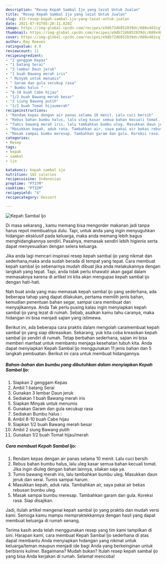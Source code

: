 ```yaml
---
description: "Resep Kepah Sambal Ijo yang lezat Untuk Jualan"
title: "Resep Kepah Sambal Ijo yang lezat Untuk Jualan"
slug: 415-resep-kepah-sambal-ijo-yang-lezat-untuk-jualan
date: 2021-07-01T05:28:11.820Z
image: https://img-global.cpcdn.com/recipes/e9db72d6852839dc/680x482cq70/kepah-sambal-ijo-foto-resep-utama.jpg
thumbnail: https://img-global.cpcdn.com/recipes/e9db72d6852839dc/680x482cq70/kepah-sambal-ijo-foto-resep-utama.jpg
cover: https://img-global.cpcdn.com/recipes/e9db72d6852839dc/680x482cq70/kepah-sambal-ijo-foto-resep-utama.jpg
author: Ray Reeves
ratingvalue: 4.9
reviewcount: 11
recipeingredient:
- "2 genggam Kepas"
- "1 batang Serai"
- "3 lembar Daun jeruk"
- "1 buah Bawang merah iris"
- " Minyak untuk menumis"
- " Garam dan gula secukup rasa"
- " Bumbu halus "
- "8-10 buah Cabe hijau"
- "1/2 buah Bawang merah besar"
- "2 siung Bawang putih"
- "1/2 buah Tomat hijaumerah"
recipeinstructions:
- "Rendam kepas dengan air panas selama 10 menit. Lalu cuci bersih"
- "Rebus bahan bumbu halus, lalu uleg kasar semua bahan kecuali tomat. Jika ingin diuleg dengan bahan lainnya, silakan saja ya."
- "Tumis bawang merah iris, lalu tambahkan bumbu uleg. Masukkan daun jeruk dan serai. Tumis sampai harum."
- "Masukkan kepah, aduk rata. Tambahkan air, saya pakai air bekas rebusan bumbu uleg."
- "Masak sampai bumbu meresap. Tambahkan garam dan gula. Koreksi rasa. Siap disajikan."
categories:
- Resep
tags:
- kepah
- sambal
- ijo

katakunci: kepah sambal ijo 
nutrition: 182 calories
recipecuisine: Indonesian
preptime: "PT37M"
cooktime: "PT32M"
recipeyield: "4"
recipecategory: Dessert

---
```



![Kepah Sambal Ijo](https://img-global.cpcdn.com/recipes/e9db72d6852839dc/680x482cq70/kepah-sambal-ijo-foto-resep-utama.jpg)

Di masa  sekarang , kamu memang bisa mengorder makanan jadi tanpa harus repot membuatnya dulu. Tapi, untuk anda yang ingin menyuguhkan hidangan eksklusif pada keluarga, maka anda memang lebih bagus menghidangkannya sendiri. Pasalnya, memasak sendiri lebih higienis serta dapat menyesuaikan dengan selera keluarga.

Jika anda lagi mencari inspirasi resep kepah sambal ijo yang nikmat dan sederhana,maka anda sudah berada di tempat yang tepat. Cara membuat kepah sambal ijo  sebenarnya mudah dibuat jika anda melakukannya dengan langkah yang tepat. Tapi, anda tidak perlu khawatir akan gagal dalam memasaknya 
karena di artikel ini kita akan mengupas kepah sambal ijo dengan hati-hati.  



Nah buat anda yang mau memasak kepah sambal ijo yang sederhana, ada beberapa tahap yang dapat dilakukan, pertama memilih jenis bahan, kemudian penentuan bahan segar, sampai cara membuat dan menyajikannya. Anda Tak perlu pusing kalau ingin menyiapkan kepah sambal ijo yang lezat di rumah. Sebab, asalkan kamu  tahu caranya, maka hidangan ini bisa menjadi sajian yang istimewa.

Berikut ini, ada beberapa cara praktis  dalam mengolah caramembuat kepah sambal ijo yang siap dikreasikan. Sekarang, yuk kita coba kreasikan kepah sambal ijo sendiri di rumah. Tetap berbahan sederhana, sajian ini bisa memberi manfaat untuk membantu menjaga kesehatan tubuh kita. Anda dapat menyiapkan Kepah Sambal Ijo menggunakan 11 jenis bahan dan 5 langkah pembuatan. Berikut ini cara untuk membuat hidangannya.

<!--inarticleads1-->

##### Bahan-bahan dan bumbu yang dibutuhkan dalam menyiapkan Kepah Sambal Ijo:

1. Siapkan 2 genggam Kepas
1. Ambil 1 batang Serai
1. Gunakan 3 lembar Daun jeruk
1. Sediakan 1 buah Bawang merah iris
1. Siapkan  Minyak untuk menumis
1. Gunakan  Garam dan gula secukup rasa
1. Sediakan  Bumbu halus :
1. Ambil 8-10 buah Cabe hijau
1. Siapkan 1/2 buah Bawang merah besar
1. Ambil 2 siung Bawang putih
1. Gunakan 1/2 buah Tomat hijau/merah




<!--inarticleads2-->

##### Cara membuat Kepah Sambal Ijo:

1. Rendam kepas dengan air panas selama 10 menit. Lalu cuci bersih
1. Rebus bahan bumbu halus, lalu uleg kasar semua bahan kecuali tomat. Jika ingin diuleg dengan bahan lainnya, silakan saja ya.
1. Tumis bawang merah iris, lalu tambahkan bumbu uleg. Masukkan daun jeruk dan serai. Tumis sampai harum.
1. Masukkan kepah, aduk rata. Tambahkan air, saya pakai air bekas rebusan bumbu uleg.
1. Masak sampai bumbu meresap. Tambahkan garam dan gula. Koreksi rasa. Siap disajikan.




Jadi, itulah artikel mengenai  kepah sambal ijo  yang praktis dan mudah versi kami. Semoga kamu mampu mempraktekkannya dengan hasil yang dapat membuat keluarga di rumah senang. 

Terima kasih anda telah menggunakan resep yang tim kami tampilkan di sini. Harapan kami, cara membuat  Kepah Sambal Ijo sederhana di atas dapat membantu Anda menyiapkan hidangan yang nikmat untuk keluarga/teman maupun menjadi ide bagi Anda yang berkeinginan untuk berbisnis kuliner. Bagaimana? Mudah bukan? Itulah resep kepah sambal ijo yang bisa Anda kerjakan di rumah. Selamat mencoba!

